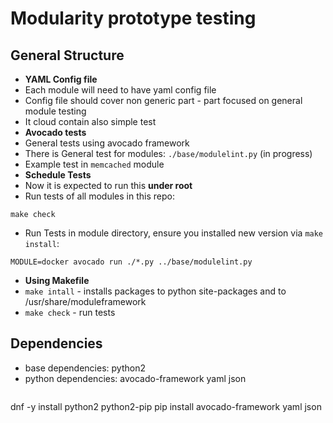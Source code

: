 # Modularity prototype testing

## General Structure
 * __YAML Config file__
  * Each module will need to have yaml config file
  * Config file should cover non generic part - part focused on general module testing
  * It cloud contain also simple test 
 * __Avocado tests__
  * General tests using avocado framework
  * There is General test for modules: `./base/modulelint.py` (in progress)
  * Example test in `memcached` module
 * __Schedule Tests__
  * Now it is expected to run this __under root__ 
  * Run tests of all modules in this repo:
   ```
make check
```
  * Run Tests in module directory, ensure you installed new version via `make install`:
   ```
MODULE=docker avocado run ./*.py ../base/modulelint.py
```
 * __Using Makefile__
  * `make intall` - installs packages to python site-packages and to /usr/share/moduleframework
  * `make check` -  run tests

## Dependencies 
 * base dependencies: python2
 * python dependencies: avocado-framework yaml json
   ```
dnf -y install python2 python2-pip
pip install avocado-framework yaml json
```

